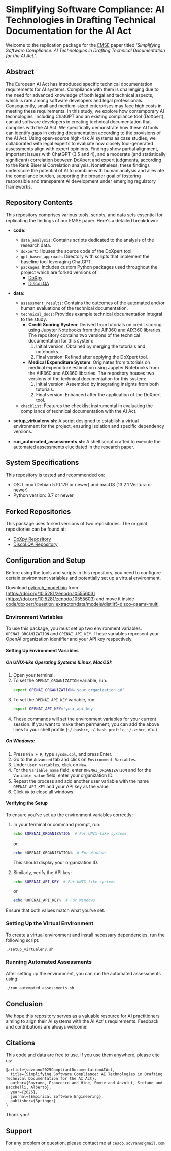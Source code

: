 # Simplifying Software Compliance: AI Technologies in Drafting Technical Documentation for the AI Act

Welcome to the replication package for the [EMSE](https://link.springer.com/journal/10664) paper titled *'Simplifying Software Compliance: AI Technologies in Drafting Technical Documentation for the AI Act.'*.

## Abstract

The European AI Act has introduced specific technical documentation requirements for AI systems. Compliance with them is challenging due to the need for advanced knowledge of both legal and technical aspects, which is rare among software developers and legal professionals. Consequently, small and medium-sized enterprises may face high costs in meeting these requirements. In this study, we explore how contemporary AI technologies, including ChatGPT and an existing compliance tool (DoXpert), can aid software developers in creating technical documentation that complies with the AI Act. We specifically demonstrate how these AI tools can identify gaps in existing documentation according to the provisions of the AI Act. Using open-source high-risk AI systems as case studies, we collaborated with legal experts to evaluate how closely tool-generated assessments align with expert opinions. Findings show partial alignment, important issues with ChatGPT (3.5 and 4), and a moderate (and statistically significant) correlation between DoXpert and expert judgments, according to the Rank Biserial Correlation analysis. Nonetheless, these findings underscore the potential of AI to combine with human analysis and alleviate the compliance burden, supporting the broader goal of fostering responsible and transparent AI development under emerging regulatory frameworks.

## Repository Contents

This repository comprises various tools, scripts, and data sets essential for replicating the findings of our EMSE paper. Here's a detailed breakdown:

- **code**:
  - `data_analysis`: Contains scripts dedicated to the analysis of the research data.
  - `doxpert`: Houses the source code of the DoXpert tool.
  - `gpt_based_approach`: Directory with scripts that implement the baseline tool leveraging ChatGPT.
  - `packages`: Includes custom Python packages used throughout the project which are forked versions of:
    - [DoXpy](https://github.com/Francesco-Sovrano/DoXpy)
    - [DiscoLQA](https://github.com/Francesco-Sovrano/DiscoLQA)
  
- **data**:
  - `assessment_results`: Contains the outcomes of the automated and/or human evaluations of the technical documentation.
  - `technical_docs`: Provides example technical documentation integral to the study.
    - **Credit Scoring System**: Derived from tutorials on credit scoring using Jupyter Notebooks from the AIF360 and AIX360 libraries. The repository contains two versions of the technical documentation for this system:
      1. Initial version: Obtained by merging the tutorials and notebooks.
      2. Final version: Refined after applying the DoXpert tool.
    - **Medical Expenditure System**: Originates from tutorials on medical expenditure estimation using Jupyter Notebooks from the AIF360 and AIX360 libraries. The repository houses two versions of the technical documentation for this system:
      1. Initial version: Assembled by integrating insights from both tutorials.
      2. Final version: Enhanced after the application of the DoXpert tool.
  - `checklist`: Features the checklist instrumental in evaluating the compliance of technical documentation with the AI Act.

- **setup_virtualenv.sh**: A script designed to establish a virtual environment for the project, ensuring isolation and specific dependency versions.
  
- **run_automated_assessments.sh**: A shell script crafted to execute the automated assessments elucidated in the research paper.

## System Specifications

This repository is tested and recommended on:

- OS: Linux (Debian 5.10.179 or newer) and macOS (13.2.1 Ventura or newer)
- Python version: 3.7 or newer

## Forked Repositories

This package uses forked versions of two repositories. The original repositories can be found at:
- [DoXpy Repository](https://github.com/Francesco-Sovrano/DoXpy)
- [DiscoLQA Repository](https://github.com/Francesco-Sovrano/DiscoLQA)

## Configuration and Setup

Before using the tools and scripts in this repository, you need to configure certain environment variables and potentially set up a virtual environment.

Download [pytorch_model.bin](https://zenodo.org/records/10555604/files/pytorch_model.bin?download=1) from [https://doi.org/10.5281/zenodo.10555603](https://doi.org/10.5281/zenodo.10555603) and move it inside [code/doxpert/question_extractor/data/models/distilt5-disco-qaamr-multi](code/doxpert/question_extractor/data/models/distilt5-disco-qaamr-multi).

### Environment Variables

To use this package, you must set up two environment variables: `OPENAI_ORGANIZATION` and `OPENAI_API_KEY`. These variables represent your OpenAI organization identifier and your API key respectively.



#### Setting Up Environment Variables

##### On UNIX-like Operating Systems (Linux, MacOS):

1. Open your terminal.
2. To set the `OPENAI_ORGANIZATION` variable, run:
   ```bash
   export OPENAI_ORGANIZATION='your_organization_id'
   ```
3. To set the `OPENAI_API_KEY` variable, run:
   ```bash
   export OPENAI_API_KEY='your_api_key'
   ```
4. These commands will set the environment variables for your current session. If you want to make them permanent, you can add the above lines to your shell profile (`~/.bashrc`, `~/.bash_profile`, `~/.zshrc`, etc.)

##### On Windows:

1. Press `Win + R`, type `sysdm.cpl`, and press Enter.
2. Go to the `Advanced` tab and click on `Environment Variables`.
3. Under `User variables`, click on `New`.
4. For the `Variable name` field, enter `OPENAI_ORGANIZATION` and for the `Variable value` field, enter your organization ID.
5. Repeat the process and add another user variable with the name `OPENAI_API_KEY` and your API key as the value.
6. Click `OK` to close all windows.

#### Verifying the Setup

To ensure you've set up the environment variables correctly:

1. In your terminal or command prompt, run:
   ```bash
   echo $OPENAI_ORGANIZATION  # For UNIX-like systems
   ```
   or
   ```powershell
   echo %OPENAI_ORGANIZATION%  # For Windows
   ```
   This should display your organization ID.
   
2. Similarly, verify the API key:
   ```bash
   echo $OPENAI_API_KEY  # For UNIX-like systems
   ```
   or
   ```powershell
   echo %OPENAI_API_KEY%  # For Windows
   ```

Ensure that both values match what you've set.

### Setting Up the Virtual Environment

To create a virtual environment and install necessary dependencies, run the following script:

```bash
./setup_virtualenv.sh
```

### Running Automated Assessments

After setting up the environment, you can run the automated assessments using:

```bash
./run_automated_assessments.sh
```

## Conclusion

We hope this repository serves as a valuable resource for AI practitioners aiming to align their AI systems with the AI Act's requirements. Feedback and contributions are always welcome!

## Citations
This code and data are free to use. If you use them anywhere, please cite us:
```
@article{sovrano2025CompliantDocumentationAIAct,
  title={Simplifying Software Compliance: AI Technologies in Drafting Technical Documentation for the AI Act},
  author={Sovrano, Francesco and Hine, Emmie and Anzolut, Stefano and Bacchelli, Alberto},
  year={2025},
  journal={Empirical Software Engineering},
  publisher={Springer}
}
```

Thank you!

## Support

For any problem or question, please contact me at `cesco.sovrano@gmail.com`